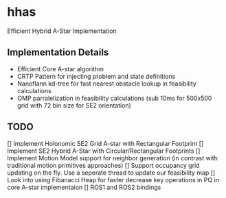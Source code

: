 # hhas
Efficient Hybrid A-Star Implementation
## Implementation Details
- Efficient Core A-star algorithm
- CRTP Pattern for injecting problem and state definitions
- Nanoflann kd-tree for fast nearest obstacle lookup in feasibility calculations
- OMP parralelization in feasibility calculations (sub 10ms for 500x500 grid with 72 bin size for SE2 orientation)
## TODO
[] Implement Holonomic SE2 Grid A-star with Rectangular Footprint
[] Implement SE2 Hybrid A-Star with Circular/Rectangular Footprints
[] Implement Motion Model support for neighbor generation (in contrast with traditional motion primitives approaches)
[] Support occupancy grid updating on the fly. Use a seperate thread to update our feasibility map
[] Look into using Fibanacci Heap for faster decrease key operations in PQ in core A-star implementaion
[] ROS1 and ROS2 bindings
